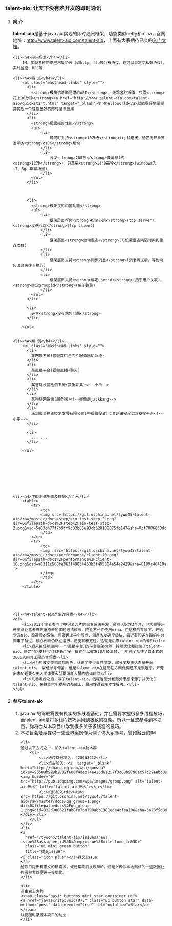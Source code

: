 <h3>
  talent-aio: 让天下没有难开发的即时通讯
</h3>

<ol>
	<li><h4>简 介</h4></li>
		 <strong>talent-aio</strong>是基于java aio实现的即时通讯框架，功能类似netty和mina，官网地址：<a href="http://www.talent-aio.com/talent-aio" target="_blank">http://www.talent-aio.com/talent-aio</a>，上面有大家期待已久的<a href="http://www.talent-aio.com/talent-aio/quickstart.html" target="_blank">入门文档</a>。
		 
	<li><h4>应用场景</h4></li>
		IM、实现各种网络应用层协议（如http、ftp等公有协议，也可以自定义私有协议）、实时监控、RPC等
		
	<li><h4>特 点</h4></li>
		<ul class="masthead-links" style="">
		  <li>
			<strong>极简洁清晰易懂的API</strong>: 无需各种折腾，只需<strong>花上30分钟</strong><a href="http://www.talent-aio.com/talent-aio/quickstart.html" target="_blank">学习helloworld</a>就能很好地掌握并实现一个性能极好的即时通讯应用
		  </li>
		  <li>
			<strong>极震撼的性能</strong>
			<ul>
				<li>
					可同时支持<strong>10万级</strong>tcp长连接，彻底甩开业界当年的<strong>c10K</strong>烦恼
				</li>
				<li>
					收发<strong>200万</strong>条消息(约<strong>137M</strong>)，只需要<strong>1440毫秒</strong>(windows7、i7、8g、群聊场景)
				</li>
			</ul>
		  </li>
		  
		  
		  
		  <li>
			<strong>极亲民的内置功能</strong>
			<ul>
				<li>
					框架层面帮你<strong>检测心跳</strong>(tcp server)、<strong>发送心跳</strong>(tcp client)
				</li>
				<li>
					框架层面<strong>自动重连</strong>(可设置重连间隔时间和重连次数)
				</li>
				<li>
					框架层面支持<strong>同步消息</strong>(消息发送后，等到响应消息再往下执行)
				</li>
				<li>
					框架层面支持<strong>绑定userid</strong>(用于用户关联)、<strong>绑定groupid</strong>(用于群聊)
				</li>
			</ul>
		  </li>
		  
		  <li>
			天生<strong>没有粘包问题</strong>
		  </li>
		  
		</ul>
		
		
	<li><h4>案 例</h4></li>
		<ul class="masthead-links" style="">
		  <li>
			某网管系统(管理数百台刀片服务器的系统)
		  </li>
		  <li>
			某直播平台(视频直播+聊天)
		  </li>
		  <li>
			某智能设备检测系统(数据采集)<!--小白-->
		  </li>
		  <li>
			某物联网系统(服务端)<!--好像是jackkang-->
		  </li>
		  <li>
			深圳市某在线技术发展有限公司(中银联投资)：某网络安全运营支撑平台<!--小宇-->
		  </li>
		  
		  <li>
			... ...
		  </li>
		  
		</ul>
		
		
		
		
		
		
		
		

	<li><h4>性能测试步骤及数据</h4></li>
		<table>
			<tr>
				<td>
				<img src='https://git.oschina.net/tywo45/talent-aio/raw/master/docs/step/aio-test-step-2.png?dir=0&filepath=docs%2Fstep%2Faio-test-step-2.png&oid=5e03c477f7b9ff9c32b85e93cb520108075fb147&sha=0cf7086630dc611e1922fb0715616ece7f09752e'>
				</td>
			</tr>
			<tr>
				<td>
				<img  src='https://git.oschina.net/tywo45/talent-aio/raw/master/docs/performance/client-10.png?dir=0&filepath=docs%2Fperformance%2Fclient-10.png&oid=a6311c568fe363f49834463b3f495304e54e2429&sha=8189c46410a1ce392470188a743ef47968c665d1 '>
				</img>
				</td>
			</tr>
		</table>
	




	<li><h4>talent-aio产生的背景</h4></li>
	<ol>
		<li>2011年笔者参与了中兴某刀片的网管系统开发，虽然入职才3个月，但大领导还是亲点让笔者来改造原来的实时通讯模块，而且不允许使用mina。在这样的背景下，开始学习nio，改造后的系统，可管理上千个节点，消息收发速度极快，最近有和还在职的中兴同事了解过，核心代码仍然在运行，足见其稳定性，这就是后来talent-nio的雏形</li>
		<li>后来担任热波间(一个直播平台)的平台端架构师，持续优化和封装了talent-nio，使之可以支持4万TCP长连接，每秒可以收发10万条消息，当年甚至扛住了自杀式的2000人同时无限点赞场景</li>
		<li>因为热波间架构师的角色，认识了不少业界朋友，部分朋友表达希望开源talent-nio， 以便参考借鉴，但是talent-nio在易用性方面做得还不是很理想，开源出来的话要么无人问津要么就要消耗大量的咨询时间</li>
		<li>几番考虑之后，写了talent-aio，线程池部分和部分思想来源于并优化于talent-nio，在性能大步提升的基础上，易用性得到根本性解决。</li>
	</ol>






<li><h4>参与talent-aio</h4></li>
<ol>
	<li>java aio的驾驭需要有扎实的多线程基础，并且需要掌握很多多线程技巧，而talent-aio是将多线程技巧运用到极致的框架，所以一旦您参与到本项目，你将会从本项目中学到很多关于多线程的技巧。</li>
	<li>本项目会陆续提供一些业界案例作为例子供大家参考，譬如融云的IM</li>

	<li>
	通过以下方式之一，加入talent-aio技术群
		<ul>
			<li>通过群号加入: 428058412</li>
			<li>点击加入: <a  target="_blank" href="http://shang.qq.com/wpa/qunwpa?idkey=95588b929b2832f606f4deb74a423d61257f3c08b9790ac57c29aebd09364459"><img border="0" src="http://pub.idqqimg.com/wpa/images/group.png" alt="talent-aio技术" title="talent-aio技术"></a></li>
			<li>扫码加入<div><img src='https://git.oschina.net/tywo45/talent-aio/raw/master/docs/qq_group-1.png?dir=0&filepath=docs%2Fqq_group-1.png&oid=312d980621fab8fe7ba790abb1381eda4cfea198&sha=3a23f5d8d7858329a6121c74adccd159bdf88c96'/></div></li>
		</ul>
	</li>
	<li>
	<a 
      href="/tywo45/talent-aio/issues/new?issue%5Bassignee_id%5D=&amp;issue%5Bmilestone_id%5D="
      class="ui mini green button"
      title="提交issue">
    <i class="icon plus"></i>提交Issue
	</a>
	给项目提出有意义的新需求，或是帮项目发现BUG，或是上传你本地测试的一些数据让作者参考以便进一步优化。
	</li>

	<li>
	点击右上方的
	<span class="basic buttons mini star-container ui">
	<a href="javascritp:void(0);" class="ui button star" data-method="post" data-remote="true" rel="nofollow">Star</a>
	</span>
	以便随时掌握本项目的动态
	</li>
</ol>




</ol>
